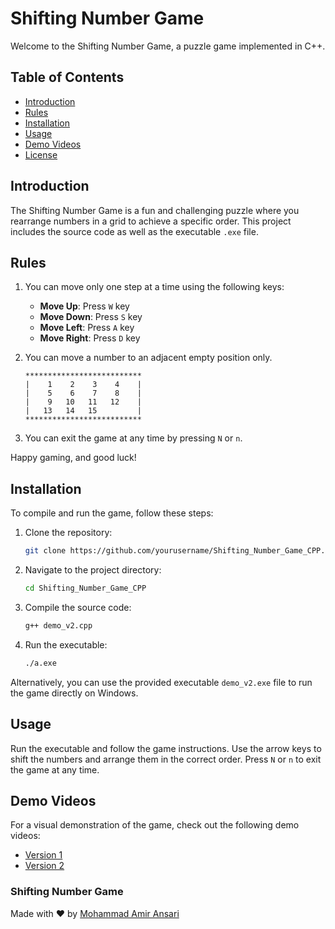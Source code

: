 # Shifting Number Game

Welcome to the Shifting Number Game, a puzzle game implemented in C++.

## Table of Contents

- [Introduction](#introduction)
- [Rules](#rules)
- [Installation](#installation)
- [Usage](#usage)
- [Demo Videos](#demo-videos)
- [License](#license)

## Introduction

The Shifting Number Game is a fun and challenging puzzle where you rearrange numbers in a grid to achieve a specific order. This project includes the source code as well as the executable `.exe` file.

## Rules

1. You can move only one step at a time using the following keys:
    - **Move Up**: Press `W` key
    - **Move Down**: Press `S` key
    - **Move Left**: Press `A` key
    - **Move Right**: Press `D` key

2. You can move a number to an adjacent empty position only.
   
   ```
   **************************
   |    1    2    3    4    |
   |    5    6    7    8    |
   |    9   10   11   12    |
   |   13   14   15         |
   **************************
   ```

3. You can exit the game at any time by pressing `N` or `n`.

Happy gaming, and good luck!

## Installation

To compile and run the game, follow these steps:

1. Clone the repository:
   ```bash
   git clone https://github.com/yourusername/Shifting_Number_Game_CPP.git
   ```
2. Navigate to the project directory:
   ```bash
   cd Shifting_Number_Game_CPP
   ```
3. Compile the source code:
   ```bash
   g++ demo_v2.cpp
   ```
4. Run the executable:
   ```bash
   ./a.exe
   ```

Alternatively, you can use the provided executable `demo_v2.exe` file to run the game directly on Windows.

## Usage

Run the executable and follow the game instructions. Use the arrow keys to shift the numbers and arrange them in the correct order. Press `N` or `n` to exit the game at any time.

## Demo Videos

For a visual demonstration of the game, check out the following demo videos:

- [Version 1](https://drive.google.com/drive/folders/1dHKr6dySdhW7H30xdNVwrZxqM9c-nMXV?usp=share_link)
- [Version 2](https://drive.google.com/file/d/1VXmcFPF--BPK8mXVY46Z9GQYV9BtpJg4/view?usp=share_link)


### Shifting Number Game
Made with ♥ by [Mohammad Amir Ansari](https://github.com/yourusername)

